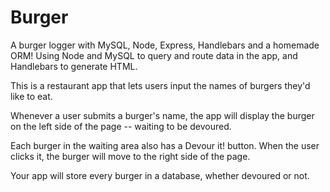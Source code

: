 # Burger


A burger logger with MySQL, Node, Express, Handlebars and a homemade ORM! Using Node and MySQL to query and route data in the app, and Handlebars to generate HTML.

 This is a restaurant app that lets users input the names of burgers they'd like to eat.

Whenever a user submits a burger's name, the app will display the burger on the left side of the page -- waiting to be devoured.

Each burger in the waiting area also has a Devour it! button. When the user clicks it, the burger will move to the right side of the page.

Your app will store every burger in a database, whether devoured or not.
